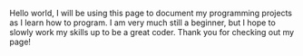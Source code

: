 Hello world, I will be using this page to document my programming projects as I learn how to program.
I am very much still a beginner, but I hope to slowly work my skills up to be a great coder.
Thank you for checking out my page!
